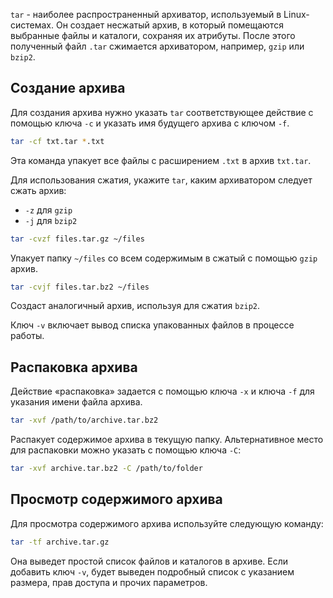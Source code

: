 `tar` - наиболее распространенный архиватор, используемый в Linux-системах. Он создает несжатый архив, в который помещаются выбранные файлы и каталоги, сохраняя их атрибуты. После этого полученный файл `.tar` сжимается архиватором, например, `gzip` или `bzip2`.

## Создание архива

Для создания архива нужно указать `tar` соответствующее действие с помощью ключа `-c` и указать имя будущего архива с ключом `-f`.

```bash
tar -cf txt.tar *.txt
```

Эта команда упакует все файлы с расширением `.txt` в архив `txt.tar`.

Для использования сжатия, укажите `tar`, каким архиватором следует сжать архив:

- `-z` для `gzip`
- `-j` для `bzip2`

```bash
tar -cvzf files.tar.gz ~/files
```

Упакует папку `~/files` со всем содержимым в сжатый с помощью `gzip` архив.

```bash
tar -cvjf files.tar.bz2 ~/files
```

Создаст аналогичный архив, используя для сжатия `bzip2`.

Ключ `-v` включает вывод списка упакованных файлов в процессе работы.

## Распаковка архива

Действие «распаковка» задается с помощью ключа `-x` и ключа `-f` для указания имени файла архива.

```bash
tar -xvf /path/to/archive.tar.bz2
```

Распакует содержимое архива в текущую папку. Альтернативное место для распаковки можно указать с помощью ключа `-C`:

```bash
tar -xvf archive.tar.bz2 -C /path/to/folder
```

## Просмотр содержимого архива

Для просмотра содержимого архива используйте следующую команду:

```bash
tar -tf archive.tar.gz
```

Она выведет простой список файлов и каталогов в архиве. Если добавить ключ `-v`, будет выведен подробный список с указанием размера, прав доступа и прочих параметров.
